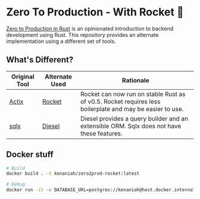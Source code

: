 # Zero To Production - With Rocket 🚀

[Zero to Production in Rust](https://zero2prod.com) is an opinionated introduction to backend development using Rust. This repository provides an alternate implementation using a different set of tools.

## What's Different?

| Original Tool | Alternate Used | Rationale |
| ------------- | -------------- | --------- |
| [Actix](https://actix.rs/) | [Rocket](https://rocket.rs) | Rocket can now run on stable Rust as of v0.5. Rocket requires less boilerplate and may be easier to use.
| [sqlx](https://github.com/launchbadge/sqlx) | [Diesel](https://diesel.rs/) | Diesel provides a query builder and an extensible ORM. Sqlx does not have these features. |

## Docker stuff

```bash
# Build
docker build . -t kenaniah/zero2prod-rocket:latest

# Debug
docker run -it -e DATABASE_URL=postgres://kenaniah@host.docker.internal/zero2prod -p 8000:8000 --entrypoint=/bin/bash kenaniah/zero2prod-rocket
```
